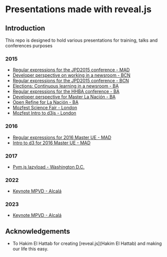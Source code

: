 Presentations made with reveal.js
=================================

## Introduction

This repo is designed to hold various presentations for training,
 talks and conferences purposes

### 2015
* [Regular expressions for the JPD2015 conference - MAD][jpd2015-1]
* [Developer perspective on working in a newsroom - BCN][jpd2015-2]
* [Regular expressions for the JPD2015 conference - BCN][jpd2015-3]
* [Elections: Continuous learning in a newsroom - BA][hhba2015-1]
* [Regular expressions for the HHBA conference - BA][hhba2015-2]
* [Developer perspective for Master La Nación - BA][masterLN2015]
* [Open Refine for La Nación - BA][LNtraining2015_1]
* [Mozfest Science Fair - London][mozfest1]
* [Mozfest Intro to d3js - London][mozfest2]

### 2016
* [Regular expressions for 2016 Master UE - MAD][master2016-1]
* [Intro to d3 for 2016 Master UE - MAD][master2016-2]

### 2017
* [Pym.js lazyload - Washington D.C.][skillshare-npr-1]

### 2022
* [Keynote MPVD - Alcalá][keynote-mpvd-2022]

### 2023
* [Keynote MPVD - Alcalá][keynote-mpvd-2023]

## Acknowledgements

* To Hakim El Hattab for creating [reveal.js](Hakim El Hattab) and making our life this easy. 

[jpd2015-1]: https://www.juanelosua.com/presentations/2015/20150604-jpd2015-regexp/
[jpd2015-2]: https://www.juanelosua.com/presentations/2015/20150605-jpd2015-coloquio/
[jpd2015-3]: https://www.juanelosua.com/presentations/2015/20150606-jpd2015-regexp/
[hhba2015-1]: https://www.juanelosua.com/presentations/2015/20150828-hhba2015-keynote/
[hhba2015-2]: https://www.juanelosua.com/presentations/2015/20150828-hhba2015-regexp/
[masterLN2015]: https://www.juanelosua.com/presentations/2015/20150916-masterLN-perspectiva/
[LNtraining2015_1]: https://www.juanelosua.com/presentations/2015/20150923-lanacion-refine/
[mozfest1]: https://www.juanelosua.com/presentations/2015/20151106-mozfest-sciencefair/
[mozfest2]: https://www.juanelosua.com/presentations/2015/20151107-mozfest-d3/
[master2016-1]: https://www.juanelosua.com/presentations/2016/20160314-masterUE-regexp/
[master2016-2]: https://www.juanelosua.com/presentations/2016/20160315-masterUE-d3/
[skillshare-npr-1]: https://www.juanelosua.com/presentations/2017/20170723-pym-lazyload/
[keynote-mpvd-2022]: https://www.juanelosua.com/presentations/2022/20220613-mpvd-keynote/
[keynote-mpvd-2023]: https://www.juanelosua.com/presentations/2023/20230707-mpvd-keynote/

